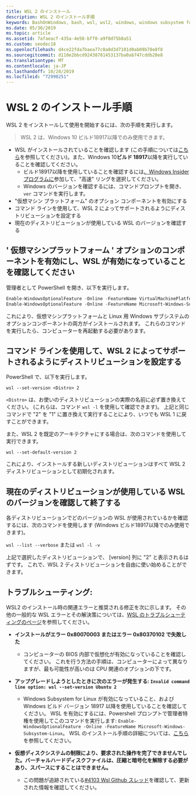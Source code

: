 ```yaml
---
title: WSL 2 のインストール
description: WSL 2 のインストール手順
keywords: BashOnWindows, bash, wsl, wsl2, windows, windows subsystem for linux, windowssubsystem, ubuntu, debian, suse, windows 10, インストール
ms.date: 05/30/2019
ms.topic: article
ms.assetid: 7afaeacf-435a-4e58-bff0-a9f0d75b8a51
ms.custom: seodec18
ms.openlocfilehash: d4ce22fda7baea77c0a8d3d7101d0ab09b78e8f8
ms.sourcegitcommit: d110e2bbcd92438781453137ba0ab747cddb28e8
ms.translationtype: MT
ms.contentlocale: ja-JP
ms.lasthandoff: 10/28/2019
ms.locfileid: "72998251"
---
```

# <a name="installation-instructions-for-wsl-2"></a>WSL 2 のインストール手順

WSL 2 をインストールして使用を開始するには、次の手順を実行します。

> WSL 2 は、Windows 10 ビルド18917以降でのみ使用できます。

- WSL がインストールされていることを確認します (この手順については[こちら](./install-win10.md)を参照してください)。また、Windows 10**ビルド 18917**以降を実行していることを確認してください。
   - ビルド18917以降を使用していることを確認するには[、Windows Insider プログラムに](https://insider.windows.com/en-us/)参加して、"高速" リングを選択してください。 
   - Windows のバージョンを確認するには、コマンドプロンプトを開き、`ver` コマンドを実行します。
- "仮想マシン プラットフォーム" のオプション コンポーネントを有効にする
- コマンド ラインを使用して、WSL 2 によってサポートされるようにディストリビューションを設定する
- 現在のディストリビューションが使用している WSL のバージョンを確認する

## <a name="enable-the-virtual-machine-platform-optional-component-and-make-sure-wsl-is-enabled"></a>' 仮想マシンプラットフォーム ' オプションのコンポーネントを有効にし、WSL が有効になっていることを確認してください

管理者として PowerShell を開き、以下を実行します。

```powershell
Enable-WindowsOptionalFeature -Online -FeatureName VirtualMachinePlatform
Enable-WindowsOptionalFeature -Online -FeatureName Microsoft-Windows-Subsystem-Linux
```

これにより、仮想マシンプラットフォームと Linux 用 Windows サブシステムのオプションコンポーネントの両方がインストールされます。 これらのコマンドを実行したら、コンピューターを再起動する必要があります。 

## <a name="set-a-distro-to-be-backed-by-wsl-2-using-the-command-line"></a>コマンド ラインを使用して、WSL 2 によってサポートされるようにディストリビューションを設定する

PowerShell で、以下を実行します。

`wsl --set-version <Distro> 2`

`<Distro>` は、お使いのディストリビューションの実際の名前に必ず置き換えてください。 (これらは、コマンド `wsl -l` を使用して確認できます)。 上記と同じコマンドで "2" を "1" に置き換えて実行することにより、いつでも WSL 1 に戻すことができます。

また、WSL 2 を既定のアーキテクチャにする場合は、次のコマンドを使用して実行できます。

`wsl --set-default-version 2`

これにより、インストールする新しいディストリビューションはすべて WSL 2 ディストリビューションとして初期化されます。

## <a name="finish-with-verifying-what-versions-of-wsl-your-distro-are-using"></a>現在のディストリビューションが使用している WSL のバージョンを確認して終了する

各ディストリビューションでどのバージョンの WSL が使用されているかを確認するには、次のコマンドを使用します (Windows ビルド18917以降でのみ使用できます)。

`wsl --list --verbose` または `wsl -l -v`

上記で選択したディストリビューションで、 [version] 列に "2" と表示されるはずです。 これで、WSL 2 ディストリビューションを自由に使い始めることができます。 

## <a name="troubleshooting"></a>トラブルシューティング: 

WSL2 のインストール時の関連エラーと推奨される修正を次に示します。 その他の一般的な WSL エラーとその解決策については、[WSL のトラブルシューティングのページ](troubleshooting.md)を参照してください。

* **インストールがエラー 0x80070003 またはエラー 0x80370102 で失敗した**
    * コンピューターの BIOS 内部で仮想化が有効になっていることを確認してください。 これを行う方法の手順は、コンピューターによって異なりますが、最も可能性が高いのは CPU 関連のオプションの下です。
   
* **アップグレードしようとしたときに次のエラーが発生する: `Invalid command line option: wsl --set-version Ubuntu 2`**
    * Windows Subsystem for Linux が有効になっていること、および Windows ビルド バージョン 18917 以降を使用していることを確認してください。 WSL を有効にするには、Powershell プロンプトで管理者特権を使用してこのコマンドを実行します: `Enable-WindowsOptionalFeature -Online -FeatureName Microsoft-Windows-Subsystem-Linux`。 WSL のインストール手順の詳細については、[こちら](./install-win10.md)を参照してください。

* **仮想ディスクシステムの制限により、要求された操作を完了できませんでした。バーチャルハードディスクファイルは、圧縮と暗号化を解除する必要があり、スパースにすることはできません。**
    * この問題が追跡されている[#4103 Wsl Github スレッド](https://github.com/microsoft/WSL/issues/4103)を確認して、更新された情報を確認してください。